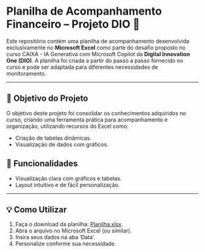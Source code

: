 # Planilha de Acompanhamento Financeiro – Projeto DIO 🚀

Este repositório contém uma planilha de acompanhamento desenvolvida exclusivamente no **Microsoft Excel** como parte do desafio proposto no curso CAIXA - IA Generativa com Microsoft Copilot da **Digital Innovation One (DIO)**. A planilha foi criada a partir do passo a passo fornecido no curso e pode ser adaptada para diferentes necessidades de monitoramento.

---

## 📝 Objetivo do Projeto

O objetivo deste projeto foi consolidar os conhecimentos adquiridos no curso, criando uma ferramenta prática para acompanhamento e organização, utilizando recursos do Excel como:

- Criação de tabelas dinâmicas.
- Visualização de dados com gráficos.

## 🚀 Funcionalidades

- Visualização clara com gráficos e tabelas.
- Layout intuitivo e de fácil personalização.

---

## 💡 Como Utilizar

1. Faça o download da planilha: [Planilha.xlsx](link-para-download).
2. Abra o arquivo no Microsoft Excel (ou similar).
3. Insira seus dados na aba ‘Data’.
4. Personalize conforme sua necessidade.
